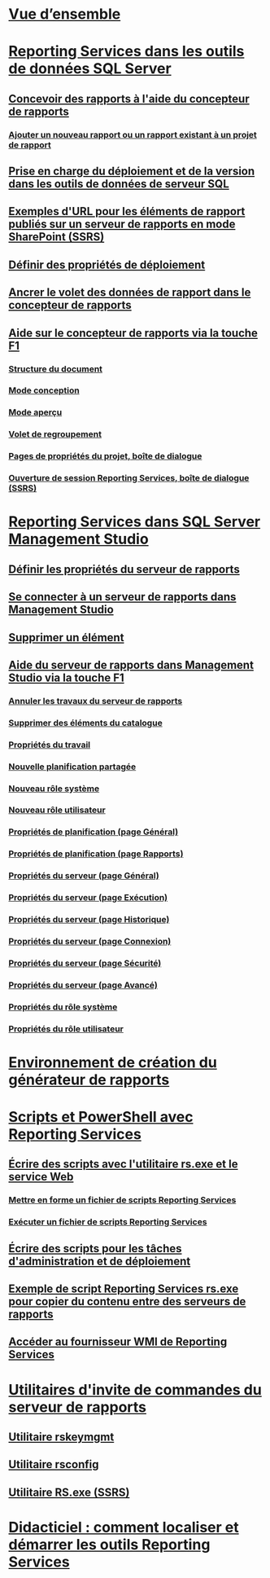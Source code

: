 # [Vue d’ensemble](reporting-services-tools.md)  
# [Reporting Services dans les outils de données SQL Server](reporting-services-in-sql-server-data-tools-ssdt.md)  
## [Concevoir des rapports à l'aide du concepteur de rapports](design-reporting-services-paginated-reports-with-report-designer-ssrs.md)  
### [Ajouter un nouveau rapport ou un rapport existant à un projet de rapport](add-a-new-or-existing-report-to-a-report-project-ssrs.md)  
## [Prise en charge du déploiement et de la version dans les outils de données de serveur SQL](deployment-and-version-support-in-sql-server-data-tools-ssrs.md)  
## [Exemples d'URL pour les éléments de rapport publiés sur un serveur de rapports en mode SharePoint (SSRS)](url-examples-for-items-on-a-report-server-sharepoint-mode.md)  
## [Définir des propriétés de déploiement](set-deployment-properties-reporting-services.md)  
## [Ancrer le volet des données de rapport dans le concepteur de rapports](dock-the-report-data-pane-in-report-designer-ssrs.md)  
## [Aide sur le concepteur de rapports via la touche F1](report-designer-f1-help.md)  
### [Structure du document](document-outline.md)  
### [Mode conception](design-view.md)  
### [Mode aperçu](preview-view.md)  
### [Volet de regroupement](grouping-pane.md)  
### [Pages de propriétés du projet, boîte de dialogue](project-property-pages-dialog-box.md)  
### [Ouverture de session Reporting Services, boîte de dialogue (SSRS)](reporting-services-login-dialog-box-ssrs.md)  
# [Reporting Services dans SQL Server Management Studio](reporting-services-in-sql-server-management-studio-ssrs.md)  
## [Définir les propriétés du serveur de rapports](set-report-server-properties-management-studio.md)  
## [Se connecter à un serveur de rapports dans Management Studio](connect-to-a-report-server-in-management-studio.md)  
## [Supprimer un élément](delete-an-item-management-studio.md)  
## [Aide du serveur de rapports dans Management Studio via la touche F1](report-server-in-management-studio-f1-help.md)  
### [Annuler les travaux du serveur de rapports](cancel-report-server-jobs-management-studio.md)  
### [Supprimer des éléments du catalogue](delete-catalog-items-management-studio.md)  
### [Propriétés du travail](job-properties-management-studio.md)  
### [Nouvelle planification partagée](new-shared-schedule-management-studio.md)  
### [Nouveau rôle système](new-system-role-management-studio.md)  
### [Nouveau rôle utilisateur](new-user-role-management-studio.md)  
### [Propriétés de planification (page Général)](schedule-properties-general-page.md)  
### [Propriétés de planification (page Rapports)](schedule-properties-reports-page.md)  
### [Propriétés du serveur (page Général)](report-server-properties-general-page.md)  
### [Propriétés du serveur (page Exécution)](server-properties-execution-page.md)  
### [Propriétés du serveur (page Historique)](server-properties-history-page.md)  
### [Propriétés du serveur (page Connexion)](server-properties-logging-page.md)  
### [Propriétés du serveur (page Sécurité)](server-properties-security-page-reporting-services.md)  
### [Propriétés du serveur (page Avancé)](server-properties-advanced-page-reporting-services.md)  
### [Propriétés du rôle système](system-role-properties-management-studio.md)  
### [Propriétés du rôle utilisateur](user-role-properties-management-studio.md)  
# [Environnement de création du générateur de rapports](report-builder-authoring-environment-ssrs.md)  
# [Scripts et PowerShell avec Reporting Services](scripting-and-powershell-with-reporting-services.md)  
## [Écrire des scripts avec l'utilitaire rs.exe et le service Web](script-with-the-rs-exe-utility-and-the-web-service.md)  
### [Mettre en forme un fichier de scripts Reporting Services](format-a-reporting-services-script-file.md)  
### [Exécuter un fichier de scripts Reporting Services](run-a-reporting-services-script-file.md)  
## [Écrire des scripts pour les tâches d'administration et de déploiement](script-deployment-and-administrative-tasks.md)  
## [Exemple de script Reporting Services rs.exe pour copier du contenu entre des serveurs de rapports](sample-reporting-services-rs-exe-script-to-copy-content-between-report-servers.md)  
## [Accéder au fournisseur WMI de Reporting Services](access-the-reporting-services-wmi-provider.md)  
# [Utilitaires d'invite de commandes du serveur de rapports](report-server-command-prompt-utilities-ssrs.md)  
## [Utilitaire rskeymgmt](rskeymgmt-utility-ssrs.md)  
## [Utilitaire rsconfig](rsconfig-utility-ssrs.md)  
## [Utilitaire RS.exe (SSRS)](rs-exe-utility-ssrs.md)  
# [Didacticiel : comment localiser et démarrer les outils Reporting Services](tutorial-how-to-locate-and-start-reporting-services-tools-ssrs.md)  
